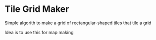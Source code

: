 # Tile Grid Maker

Simple algorith to make a grid of rectangular-shaped tiles that tile a grid

Idea is to use this for map making